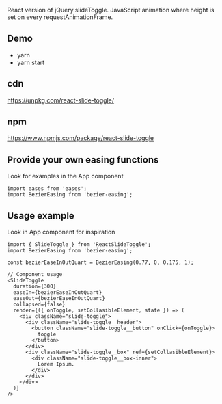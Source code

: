 React version of jQuery.slideToggle. JavaScript animation where height is set on every requestAnimationFrame.

## Demo

* yarn
* yarn start

## cdn

https://unpkg.com/react-slide-toggle/

## npm 

https://www.npmjs.com/package/react-slide-toggle


## Provide your own easing functions

Look for examples in the App component

```
import eases from 'eases';
import BezierEasing from 'bezier-easing';
```

## Usage example

Look in App component for inspiration


```
import { SlideToggle } from 'ReactSlideToggle';
import BezierEasing from 'bezier-easing';

const bezierEaseInOutQuart = BezierEasing(0.77, 0, 0.175, 1);

// Component usage
<SlideToggle
  duration={300}
  easeIn={bezierEaseInOutQuart}
  easeOut={bezierEaseInOutQuart}
  collapsed={false}
  render={({ onToggle, setCollasibleElement, state }) => (
    <div className="slide-toggle">
      <div className="slide-toggle__header">
        <button className="slide-toggle__button" onClick={onToggle}>
          toggle
        </button>
      </div>
      <div className="slide-toggle__box" ref={setCollasibleElement}>
        <div className="slide-toggle__box-inner">
          Lorem Ipsum.
        </div>
      </div>
    </div>
  )}
/>
```
